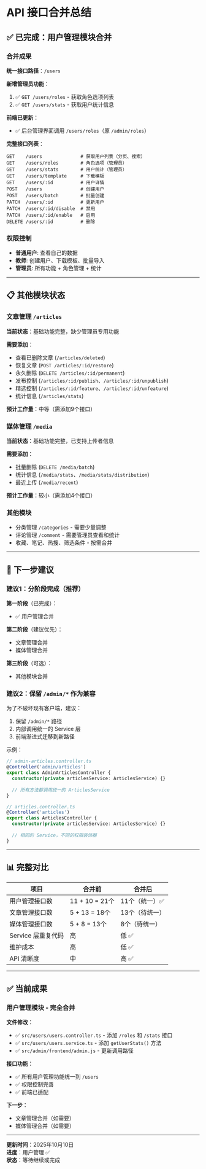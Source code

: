 # API 接口合并总结

## ✅ 已完成：用户管理模块合并

### 合并成果

**统一接口路径**：`/users`

**新增管理员功能**：
1. ✅ `GET /users/roles` - 获取角色选项列表
2. ✅ `GET /users/stats` - 获取用户统计信息

**前端已更新**：
- ✅ 后台管理界面调用 `/users/roles`（原 `/admin/roles`）

**完整接口列表**：
```
GET    /users              # 获取用户列表（分页、搜索）
GET    /users/roles        # 角色选项（管理员）
GET    /users/stats        # 用户统计（管理员）
GET    /users/template     # 下载模板
GET    /users/:id          # 用户详情
POST   /users              # 创建用户
POST   /users/batch        # 批量创建
PATCH  /users/:id          # 更新用户
PATCH  /users/:id/disable  # 禁用
PATCH  /users/:id/enable   # 启用
DELETE /users/:id          # 删除
```

### 权限控制

- **普通用户**: 查看自己的数据
- **教师**: 创建用户、下载模板、批量导入
- **管理员**: 所有功能 + 角色管理 + 统计

---

## 📋 其他模块状态

### 文章管理 `/articles`

**当前状态**：基础功能完整，缺少管理员专用功能

**需要添加**：
- 查看已删除文章 (`/articles/deleted`)
- 恢复文章 (`POST /articles/:id/restore`)
- 永久删除 (`DELETE /articles/:id/permanent`)
- 发布控制 (`/articles/:id/publish`、`/articles/:id/unpublish`)
- 精选控制 (`/articles/:id/feature`、`/articles/:id/unfeature`)
- 统计信息 (`/articles/stats`)

**预计工作量**：中等（需添加9个接口）

### 媒体管理 `/media`

**当前状态**：基础功能完整，已支持上传者信息

**需要添加**：
- 批量删除 (`DELETE /media/batch`)
- 统计信息 (`/media/stats`、`/media/stats/distribution`)
- 最近上传 (`/media/recent`)

**预计工作量**：较小（需添加4个接口）

### 其他模块

- 分类管理 `/categories` - 需要少量调整
- 评论管理 `/comment` - 需要管理员查看和统计
- 收藏、笔记、热搜、筛选条件 - 按需合并

---

## 🎯 下一步建议

### 建议1：分阶段完成（推荐）

**第一阶段**（已完成）：
- ✅ 用户管理合并

**第二阶段**（建议优先）：
- 文章管理合并
- 媒体管理合并

**第三阶段**（可选）：
- 其他模块合并

### 建议2：保留 `/admin/*` 作为兼容

为了不破坏现有客户端，建议：
1. 保留 `/admin/*` 路径
2. 内部调用统一的 Service 层
3. 前端渐进式迁移到新路径

示例：
```typescript
// admin-articles.controller.ts
@Controller('admin/articles')
export class AdminArticlesController {
  constructor(private articlesService: ArticlesService) {}
  
  // 所有方法都调用统一的 ArticlesService
}

// articles.controller.ts
@Controller('articles')
export class ArticlesController {
  constructor(private articlesService: ArticlesService) {}
  
  // 相同的 Service，不同的权限装饰器
}
```

---

## 📊 完整对比

| 项目               | 合并前         | 合并后         |
| ------------------ | -------------- | -------------- |
| 用户管理接口数     | 11 + 10 = 21个 | 11个（统一）✅  |
| 文章管理接口数     | 5 + 13 = 18个  | 13个（待统一） |
| 媒体管理接口数     | 5 + 8 = 13个   | 8个（待统一）  |
| Service 层重复代码 | 高             | 低 ✅           |
| 维护成本           | 高             | 低 ✅           |
| API 清晰度         | 中             | 高 ✅           |

---

## ✅ 当前成果

### 用户管理模块 - 完全合并

**文件修改**：
- ✅ `src/users/users.controller.ts` - 添加 `/roles` 和 `/stats` 接口
- ✅ `src/users/users.service.ts` - 添加 `getUserStats()` 方法  
- ✅ `src/admin/frontend/admin.js` - 更新调用路径

**接口功能**：
- ✅ 所有用户管理功能统一到 `/users`
- ✅ 权限控制完善
- ✅ 前端已适配

**下一步**：
- 文章管理合并（如需要）
- 媒体管理合并（如需要）

---

**更新时间**：2025年10月10日  
**进度**：用户管理 ✅  
**状态**：等待继续或完成

